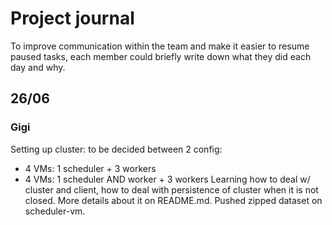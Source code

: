# Project journal

To improve communication within the team and make it easier to resume paused tasks, each member could briefly write down what they did each day and why.

## 26/06
### Gigi
Setting up cluster: to be decided between 2 config: 
 - 4 VMs: 1 scheduler + 3 workers
 - 4 VMs: 1 scheduler AND worker + 3 workers
Learning how to deal w/ cluster and client, how to deal with persistence of cluster when it is not closed.
More details about it on README.md.
Pushed zipped dataset on scheduler-vm.
